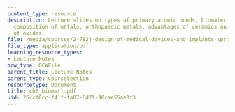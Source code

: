 ```yaml
---
content_type: resource
description: Lecture slides on types of primary atomic bonds, biomaterials applications,
  composition of metals, orthopaedic metals, advantages of ceramics and characteristics
  of oxides.
file: /media/courses/2-782j-design-of-medical-devices-and-implants-spring-2006/26ccf0ccf41ffa076d7190cae55ae3f3_ch6_biomatl.pdf
file_type: application/pdf
learning_resource_types:
- Lecture Notes
ocw_type: OCWFile
parent_title: Lecture Notes
parent_type: CourseSection
resourcetype: Document
title: ch6_biomatl.pdf
uid: 26ccf0cc-f41f-fa07-6d71-90cae55ae3f3
---
```

